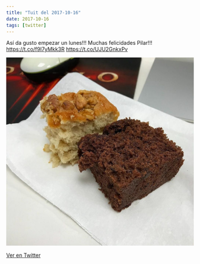```yaml
---
title: "Tuit del 2017-10-16"
date: 2017-10-16
tags: [twitter]
---
```


Así da gusto empezar un lunes!!! Muchas  felicidades Pilar!!! https://t.co/f9I7yMkk3R https://t.co/UJU2GnkxPv

![Imagen](/assets/images/919817373812654080-DMPZBs1X0AAXItC.jpg)

[Ver en Twitter](https://twitter.com/i/web/status/919817373812654080)
